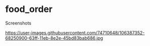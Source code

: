 # food_order

Screenshots

https://user-images.githubusercontent.com/74710648/106387352-68250900-63ff-11eb-8e2e-45bd83bab686.jpg
